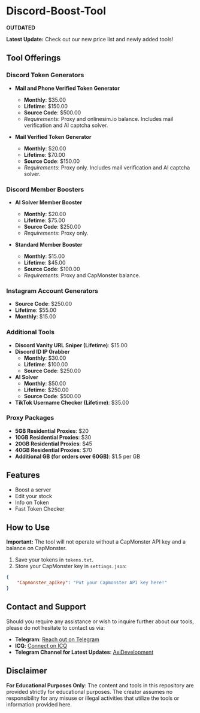 # Discord-Boost-Tool
**OUTDATED**


**Latest Update:** Check out our new price list and newly added tools!

## Tool Offerings

### Discord Token Generators
- **Mail and Phone Verified Token Generator**
  - **Monthly**: $35.00
  - **Lifetime**: $150.00
  - **Source Code**: $500.00
  - *Requirements*: Proxy and onlinesim.io balance. Includes mail verification and AI captcha solver.

- **Mail Verified Token Generator**
  - **Monthly**: $20.00
  - **Lifetime**: $70.00
  - **Source Code**: $150.00
  - *Requirements*: Proxy only. Includes mail verification and AI captcha solver.

### Discord Member Boosters
- **AI Solver Member Booster**
  - **Monthly**: $20.00
  - **Lifetime**: $75.00
  - **Source Code**: $250.00
  - *Requirements*: Proxy only.

- **Standard Member Booster**
  - **Monthly**: $15.00
  - **Lifetime**: $45.00
  - **Source Code**: $100.00
  - *Requirements*: Proxy and CapMonster balance.

### Instagram Account Generators
- **Source Code**: $250.00
- **Lifetime**: $55.00
- **Monthly**: $15.00

### Additional Tools
- **Discord Vanity URL Sniper (Lifetime)**: $15.00
- **Discord ID IP Grabber**
  - **Monthly**: $30.00
  - **Lifetime**: $100.00
  - **Source Code**: $250.00
- **AI Solver**
  - **Monthly**: $50.00
  - **Lifetime**: $250.00
  - **Source Code**: $500.00
- **TikTok Username Checker (Lifetime)**: $35.00

### Proxy Packages
- **5GB Residential Proxies**: $20
- **10GB Residential Proxies**: $30
- **20GB Residential Proxies**: $45
- **40GB Residential Proxies**: $70
- **Additional GB (for orders over 60GB)**: $1.5 per GB

## Features

- Boost a server
- Edit your stock
- Info on Token
- Fast Token Checker

## How to Use

**Important:** The tool will not operate without a CapMonster API key and a balance on CapMonster.

1. Save your tokens in `tokens.txt`.
2. Store your CapMonster key in `settings.json`:

```json
{
    "Capmonster_apikey": "Put your Capmonster API key here!"
}
```
## Contact and Support

Should you require any assistance or wish to inquire further about our tools, please do not hesitate to contact us via:
- **Telegram**: [Reach out on Telegram](https://t.me/dorukuz)
- **ICQ**: [Connect on ICQ](https://icq.im/Dorukuz)
- **Telegram Channel for Latest Updates**: [AxiDevelopment](https://t.me/AxiDevelopment)

## Disclaimer

**For Educational Purposes Only**: The content and tools in this repository are provided strictly for educational purposes. The creator assumes no responsibility for any misuse or illegal activities that utilize the tools or information provided here.
